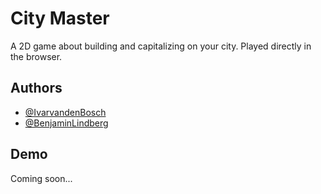 # City Master

A 2D game about building and capitalizing on your city. Played directly in the browser.

## Authors

- [@IvarvandenBosch](https://www.github.com/IvarvandenBosch])
- [@BenjaminLindberg](https://www.github.com/BenjaminLindberg])

## Demo

Coming soon...
